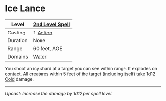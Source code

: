 # Ice Lance

| Level    | [2nd Level Spell](2nd%20Level%20Spells.md)          |
| -------- | --------------------------------------------------- |
| Casting  | 1 [Action](../../../../Game%20Procedures/Action.md) |
| Duration | None                                                |
| Range    | 60 feet, AOE                                        |
| Domains  | [Water](../../../Spell%20Domains/Water.md)          |

You shoot an icy shard at a target you can see within range. It explodes on contact. All creatures within 5 feet of the target (including itself) take 1d12 [Cold](../../../../Damage%20Types/Cold.md) damage.

---
*Upcast: Increase the damage by 1d12 per spell level.*